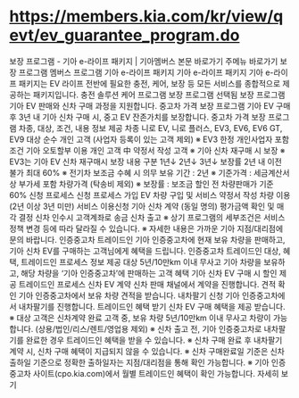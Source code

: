 # https://members.kia.com/kr/view/qevt/ev_guarantee_program.do

보장 프로그램 - 기아 e-라이프 패키지 | 기아멤버스
본문 바로가기
주메뉴 바로가기
보장 프로그램
멤버스 프로그램
기아 e-라이프 패키지
기아 e-라이프 패키지
기아 e-라이프 패키지는 EV 라이프 전반에 필요한 충전, 케어, 보장 등
모든 서비스를 종합적으로 제공하는 패키지입니다.
충전 솔루션
케어 프로그램
보장 프로그램
선택됨
보장 프로그램
기아 EV 판매와 신차 구매 과정을 지원합니다.
중고차 가격 보장 프로그램
기아 EV 구매 후 3년 내 기아 신차 구매 시, 중고 EV 잔존가치를 보장합니다.
중고차 가격 보장 프로그램
차종, 대상, 조건, 내용 정보 제공
차종
니로 EV, 니로 플러스, EV3, EV6, EV6 GT, EV9
대상
순수 개인 고객 (사업자 등록이 있는 고객 제외)
※ EV3 한정 개인사업자 포함
조건
기아 오토할부 이용 개인 고객
中
약정서 작성 고객
※ 기아 신차 재구매 시 보장
※ EV3는 기아 EV 신차 재구매시 보장
내용
구분
1년↓
2년↓
3년↓
보장률
2년 내 이전 불가
최대 60%
※ 전기차 보조금 수혜 시 의무 보유 기간 : 2년
※ 기준가격 : 세금계산서 상 부가세 포함 차량가격 (탁송비 제외)
※ 보장률 : 보조금 할인 전 차량판매가 기준 60%
신청 프로세스
신청 프로세스
가입
EV 차량 구입 및 서비스 약정서 작성
차량 이용 (2년 이상 3년 미만)
서비스 이용신청
기아 신차 계약 (동일 명의)
평가금액 확인 및 매각 결정
신차 인수시 고객계좌로 송금
신차 출고
※ 상기 프로그램의 세부조건은 서비스 정책 변경 등에 따라 달라질 수 있습니다.
※ 자세한 내용은 가까운 기아 지점/대리점에 문의 바랍니다.
인증중고차 트레이드인
기아 인증중고차에 현재 보유 차량을 판매하고, 기아 신차 EV를 구매하는 고객님에게 혜택을 드립니다.
인증중고차 트레이드인
대상, 혜택, 트레이드인 프로세스 정보 제공
대상
5년/10만km 이내 무사고 기아 차량을 보유하고,
해당 차량을 ‘기아 인증중고차’에 판매하는 고객
혜택
기아 신차 EV 구매 시 할인 제공
트레이드인
프로세스
신차 EV 계약
신차 판매 채널에서
계약을 진행합니다.
견적 확인
기아 인증중고차에서
보유 차량 견적을 받습니다.
내차팔기 신청
기아 인증중고차에서
내차팔기를 진행합니다.
트레이드인 혜택 받기
신차 EV 구매 혜택을
제공 받습니다.
※ 대상 고객은 신차계약 완료 고객 중, 보유 차량 5년/10만km 이내 무사고 차량이 가능합니다. (상용/법인/리스/렌트/영업용 제외)
※ 신차 출고 전, 기아 인증중고차로 내차팔기를 완료한 경우 트레이드인 혜택을 받을 수 있습니다.
※ 신차 구매 완료 후 내차팔기 계약 시, 신차 구매 혜택이 지급되지 않을 수 있습니다.
※ 신차 구매완료일 기준은 신차 출하일 기준으로 정확한 출하일자는 지점/대리점을 통해 확인 가능합니다.
※ 기아 인증중고차 사이트(cpo.kia.com)에서 월별 트레이드인 혜택이 확인 가능합니다.
자세히 보기